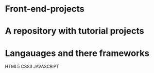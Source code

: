 # Front-end-projects

# A repository with tutorial projects
 
# Langauages and there frameworks
 HTML5
 CSS3
 JAVASCRIPT
 
